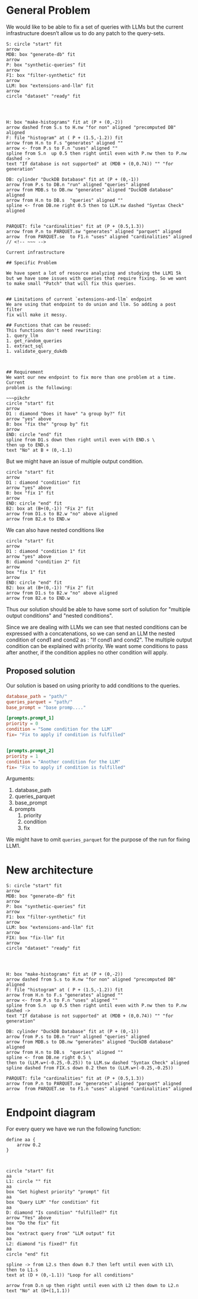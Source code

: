 # General Problem

We would like to be able to fix a set of queries with LLMs but the current infrastructure doesn’t allow us to do any patch to the query-sets.

~~~pikchr
S: circle "start" fit
arrow
MDB: box "generate-db" fit 
arrow
P: box "synthetic-queries" fit
arrow 
F1: box "filter-synthetic" fit 
arrow
LLM: box "extensions-and-llm" fit
arrow
circle "dataset" "ready" fit




H: box "make-histograms" fit at (P + (0,-2))
arrow dashed from S.s to H.nw "for non" aligned "precomputed DB" aligned
F: file "histogram" at ( P + (1.5,-1.2)) fit
arrow from H.n to F.s "generates" aligned ""
arrow <- from P.s to F.n "uses" aligned ""
spline from S.n  up 0.5 then right until even with P.nw then to P.nw dashed ->
text "If database is not supported" at (MDB + (0,0.74)) "" "for generation" 

DB: cylinder "DuckDB Database" fit at (P + (0,-1))
arrow from P.s to DB.n "run" aligned "queries" aligned
arrow from MDB.s to DB.nw "generates" aligned "DuckDB database" aligned 
arrow from H.n to DB.s  "queries" aligned ""
spline <- from DB.ne right 0.5 then to LLM.sw dashed "Syntax Check" aligned


PARQUET: file "cardinalities" fit at (P + (0.5,1.3))
arrow from P.n to PARQUET.sw "generates" aligned "parquet" aligned
arrow  from PARQUET.se  to F1.n "uses" aligned "cardinalities" aligned
// <!-- ~~~ -->

Current infrastructure

## Specific Problem

We have spent a lot of resource analyzing and studying the LLM1 5k  but we have some issues with queries that require fixing. So we want to make small "Patch" that will fix this queries.


## Limitations of current `extensions-and-llm` endpoint
We are using that endpoint to do union and llm. So adding a post filter
fix will make it messy.

## Functions that can be reused:
This functions don't need rewriting:
1. query_llm
1. get_random_queries
1. extract_sql
1. validate_query_dukdb



## Requirement
We want our new endpoint to fix more than one problem at a time. Current 
problem is the following:

~~~pikchr
circle "start" fit
arrow
D1 : diamond "Does it have" "a group by?" fit
arrow "yes" above
B: box "fix the" "group by" fit
arrow
END: circle "end" fit
spline from D1.s down then right until even with END.s \
then up to END.s 
text "No" at B + (0,-1.1)
~~~

But we might have an issue of multiple output condition.

~~~pikchr
circle "start" fit
arrow
D1 : diamond "condition" fit
arrow "yes" above
B: box "fix 1" fit
arrow
END: circle "end" fit
B2: box at (B+(0,-1)) "Fix 2" fit
arrow from D1.s to B2.w "no" above aligned
arrow from B2.e to END.w
~~~
We can also have nested conditions like

~~~pikchr
circle "start" fit
arrow
D1 : diamond "condition 1" fit
arrow "yes" above
B: diamond "condition 2" fit
arrow
box "fix 1" fit
arrow
END: circle "end" fit
B2: box at (B+(0,-1)) "Fix 2" fit
arrow from D1.s to B2.w "no" above aligned
arrow from B2.e to END.w
~~~

Thus our solution should be able to have some sort of solution
for "multiple output conditions" and "nested conditions". 

Since we are dealing with LLMs we can see that nested conditions can be 
expressed with a concatenations, so we can send an LLM the nested condition
of cond1 and cond2 as : "If cond1 and cond2". The multiple output condition
can be explained with priority. We want some conditions to pass after another,
if the condition applies no other condition will apply.

## Proposed solution
Our solution is based on using priority to add conditions to the queries.

```toml
database_path = "path/"
queries_parquet = "path/"
base_prompt = "base promp...."

[prompts.prompt_1]
priority = 0
condition = "Some condition for the LLM"
fix= "Fix to apply if condition is fulfilled"


[prompts.prompt_2]
priority = 1
condition = "Another condition for the LLM"
fix= "Fix to apply if condition is fulfilled"

```

Arguments:
1. database_path
2. queries_parquet 
3. base_prompt
4. prompts
    1. priority
    1. condition
    1. fix


We might have to omit `queries_parquet` for the purpose of the run for fixing 
LLM1. 

# New architecture

~~~pikchr
S: circle "start" fit
arrow
MDB: box "generate-db" fit 
arrow
P: box "synthetic-queries" fit
arrow 
F1: box "filter-synthetic" fit 
arrow
LLM: box "extensions-and-llm" fit
arrow
FIX: box "fix-llm" fit
arrow
circle "dataset" "ready" fit




H: box "make-histograms" fit at (P + (0,-2))
arrow dashed from S.s to H.nw "for non" aligned "precomputed DB" aligned
F: file "histogram" at ( P + (1.5,-1.2)) fit
arrow from H.n to F.s "generates" aligned ""
arrow <- from P.s to F.n "uses" aligned ""
spline from S.n  up 0.5 then right until even with P.nw then to P.nw dashed ->
text "If database is not supported" at (MDB + (0,0.74)) "" "for generation" 

DB: cylinder "DuckDB Database" fit at (P + (0,-1))
arrow from P.s to DB.n "run" aligned "queries" aligned
arrow from MDB.s to DB.nw "generates" aligned "DuckDB database" aligned 
arrow from H.n to DB.s  "queries" aligned ""
spline <- from DB.ne right 0.5 \
then to (LLM.w+(-0.25,-0.25)) to LLM.sw dashed "Syntax Check" aligned
spline dashed from FIX.s down 0.2 then to (LLM.w+(-0.25,-0.25))

PARQUET: file "cardinalities" fit at (P + (0.5,1.3))
arrow from P.n to PARQUET.sw "generates" aligned "parquet" aligned
arrow  from PARQUET.se  to F1.n "uses" aligned "cardinalities" aligned
~~~

# Endpoint diagram
For every query we have we run the following function:


~~~pikchr center
define aa {
    arrow 0.2
}



circle "start" fit
aa
L1: circle "" fit
aa
box "Get highest priority" "prompt" fit
aa
box "Query LLM" "for condition" fit
aa
D: diamond "Is condition" "fulfilled?" fit
arrow "Yes" above
box "Do the fix" fit
aa
box "extract query from" "LLM output" fit
aa
L2: diamond "is fixed?" fit
aa
circle "end" fit

spline -> from L2.s then down 0.7 then left until even with L1\
then to L1.s
text at (D + (0,-1.1)) "Loop for all conditions"

arrow from D.n up then right until even with L2 then down to L2.n
text "No" at (D+(1,1.1))
~~~